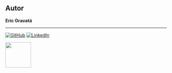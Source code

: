 ## Autor  

**Eric Gravatá**  

---  
[![GitHub](https://img.shields.io/badge/GitHub-100000?style=flat&logo=github&logoColor=white)](https://github.com/ericgravata/DIO-as-create-a-ebook.git)
[![LinkedIn](https://img.shields.io/badge/LinkedIn-0077B5?style=flat&logo=linkedin&logoColor=white)](https://www.linkedin.com/in/eric-gravata-silva-426265185/)

<img 
      align=left 
      margin=10 
      width=80 
      src="https://avatars.githubusercontent.com/u/164427726?v=4"
    />
